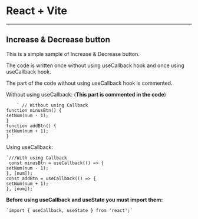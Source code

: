 # React + Vite
---
## Increase & Decrease button

This is a simple sample of Increase & Decrease button.

The code is written once without using useCallback hook and once using useCallback hook.

The part of the code  without using useCallback hook is commented.

Without using useCallback:
(**This part is commented in the code**)

 	 	` // Without using Callback
    function minusBtn() {
    setNum(num - 1);
    }
    function addBtn() {
    setNum(num + 1);
    } `

  Using useCallback:
  
   	`///With using Callback
     const minusBtn = useCallback(() => {
    setNum(num - 1);
    }, [num]);
    const addBtn = useCallback(() => {
    setNum(num + 1);
    }, [num]);`

**Before using useCallback and useState you must import them:**

 	`import { useCallback, useState } from 'react';`
